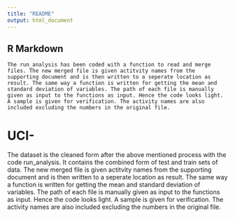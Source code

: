 ```yaml
---
title: "README"
output: html_document
---
```



## R Markdown
    The run_analysis has been coded with a function to read and merge files. The new merged file is given actitvity names from the supporting document and is then written to a seperate location as result. The same way a function is written for getting the mean and standard deviation of variables. The path of each file is manually given as input to the functions as input. Hence the code looks light. A sample is given for verification. The activity names are also included excluding the numbers in the original file.

# UCI-
 The dataset is the cleaned form after the above mentioned  process with the code run_analysis. It contains the combined form of test and train sets of data. The new merged file is given actitvity names from the supporting document and is then written to a seperate location as result. The same way a function is written for getting the mean and standard deviation of variables. The path of each file is manually given as input to the functions as input. Hence the code looks light. A sample is given for verification. The activity names are also included excluding the numbers in the original file.
